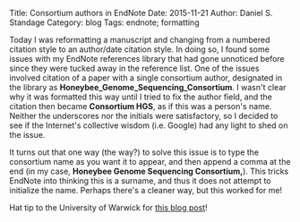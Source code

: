 Title: Consortium authors in EndNote
Date: 2015-11-21
Author: Daniel S. Standage
Category: blog
Tags: endnote; formatting

Today I was reformatting a manuscript and changing from a numbered citation style to an author/date citation style.
In doing so, I found some issues with my EndNote references library that had gone unnoticed before since they were tucked away in the reference list.
One of the issues involved citation of a paper with a single consortium author, designated in the library as **Honeybee_Genome_Sequencing_Consortium**.
I wasn't clear why it was formatted this way until I tried to fix the author field, and the citation then became **Consortium HGS**, as if this was a person's name.
Neither the underscores nor the initials were satisfactory, so I decided to see if the Internet's collective wisdom (i.e. Google) had any light to shed on the issue.

It turns out that one way (the way?) to solve this issue is to type the consortium name as you want it to appear, and then append a comma at the end (in my case, **Honeybee Genome Sequencing Consortium,**).
This tricks EndNote into thinking this is a surname, and thus it does not attempt to initialize the name.
Perhaps there's a cleaner way, but this worked for me!

Hat tip to the University of Warwick for [this blog post](http://blogs.warwick.ac.uk/endnoteweb/entry/entering_names_of/)!